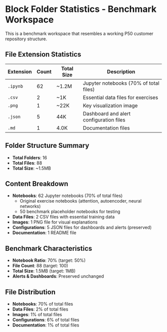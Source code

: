 # Block Folder Statistics - Benchmark Workspace

This is a benchmark workspace that resembles a working P50 customer repository structure.

## File Extension Statistics

| Extension | Count | Total Size | Description |
|-----------|-------|------------|-------------|
| `.ipynb` | 62 | ~1.2M | Jupyter notebooks (70% of total files) |
| `.csv` | 2 | ~1K | Essential data files for exercises |
| `.png` | 1 | ~22K | Key visualization image |
| `.json` | 5 | 44K | Dashboard and alert configuration files |
| `.md` | 1 | 4.0K | Documentation files |

## Folder Structure Summary

- **Total Folders**: 16
- **Total Files**: 88
- **Total Size**: ~1.5MB

## Content Breakdown

- **Notebooks**: 62 Jupyter notebooks (70% of total files)
  - Original exercise notebooks (attention, autoencoder, neural networks)
  - 50 benchmark placeholder notebooks for testing
- **Data Files**: 2 CSV files with essential training data
- **Images**: 1 PNG file for visual explanations
- **Configurations**: 5 JSON files for dashboards and alerts (preserved)
- **Documentation**: 1 README file

## Benchmark Characteristics

- **Notebook Ratio**: 70% (target: 50%)
- **File Count**: 88 (target: 100)
- **Total Size**: 1.5MB (target: 1MB)
- **Alerts & Dashboards**: Preserved unchanged

## File Distribution

- **Notebooks**: 70% of total files
- **Data Files**: 2% of total files  
- **Images**: 1% of total files
- **Configurations**: 6% of total files
- **Documentation**: 1% of total files
